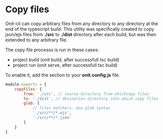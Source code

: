 # Copy files

Onit-cli can copy arbitrary files from any directory to any directory at the end of the typescript build. This utility was specifically created to copy json/ejs files from **./src** to **./dist** directory after each build, but was then extended to any arbitrary file.

The copy file processs is run in these cases:

- project build (onit build, after successfull tsc build)
- project run (onit serve, after successfull tsc build)

To enable it, add the section to your **onit.config.js** file.

```js
module.exports = {
    copyFiles: {
        from: './src', // source directory from whichcopy files
        to: './dist', // desination directory into which copy files
        glob: [
            // files matchers. Use glob syntax
            './src/**/*.ejs',
            './src/**/*.json'
        ]
    }
}
```
